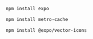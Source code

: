 ```markdown
npm install expo
```
```bash
npm install metro-cache
```
```bash
npm install @expo/vector-icons
```
